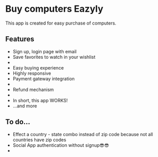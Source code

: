 # Buy computers Eazyly
<p>This app is created for easy purchase of computers.</p>
<h2>Features</h2>
<ul>
    <li>Sign up, login page with email</li>
    <li>Save favorites to watch in your wishlist<li>
    <li>Easy buying experience</li>
    <li>Highly responsive</li>
    <li>Payment gateway integration<li>
    <li>Refund mechanism<li>
    <li>In short, this app WORKS!</li>
    <li>...and more</li>
</ul>
<h2>To do...</h2>
<ul>
    <li>Effect a country - state combo instead of zip code because not all countries have zip codes</li>
    <li>Social App authentication without signup😎😎<li>
</ul>
